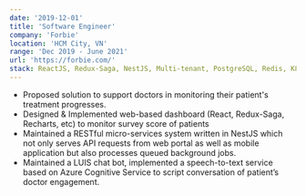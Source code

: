 ```yaml
---
date: '2019-12-01'
title: 'Software Engineer'
company: 'Forbie'
location: 'HCM City, VN'
range: 'Dec 2019 - June 2021'
url: 'https://forbie.com/'
stack: ReactJS, Redux-Saga, NestJS, Multi-tenant, PostgreSQL, Redis, K8s, Helm, Azure
---
```


- Proposed solution to support doctors in monitoring their patient's treatment progresses.
- Designed & Implemented web-based dashboard (React, Redux-Saga, Recharts, etc) to monitor survey score of patients
- Maintained a RESTful micro-services system written in NestJS which not only serves API requests from web portal as well as mobile application but also processes queued background jobs.
- Maintained a LUIS chat bot, implemented a speech-to-text service based on Azure Cognitive Service to script conversation of patient’s doctor engagement.
